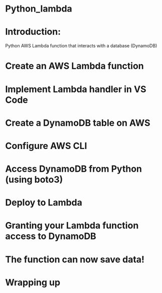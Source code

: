 # Python_lambda
# Introduction: 
  Python AWS Lambda function that interacts with a database (DynamoDB)
# Create an AWS Lambda function
# Implement Lambda handler in VS Code
# Create a DynamoDB table on AWS
# Configure AWS CLI
# Access DynamoDB from Python (using boto3)
# Deploy to Lambda
# Granting your Lambda function access to DynamoDB
# The function can now save data!
# Wrapping up
